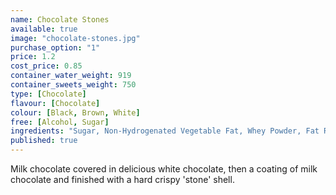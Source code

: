 ```yaml
---
name: Chocolate Stones
available: true
image: "chocolate-stones.jpg"
purchase_option: "1"
price: 1.2
cost_price: 0.85
container_water_weight: 919
container_sweets_weight: 750
type: [Chocolate]
flavour: [Chocolate]
colour: [Black, Brown, White]
free: [Alcohol, Sugar]
ingredients: "Sugar, Non-Hydrogenated Vegetable Fat, Whey Powder, Fat Reduced Cocoa Powder, Soya Lecithin, Flavouring, Modified Maize Starch, Colour: E153; E171; E172, Glazing Agents"
published: true
---
```

Milk chocolate covered in delicious white chocolate, then a coating of milk chocolate and finished with a hard crispy 'stone' shell.